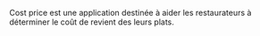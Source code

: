 Cost price est une application destinée à aider les restaurateurs à déterminer le coût de revient des leurs plats.
